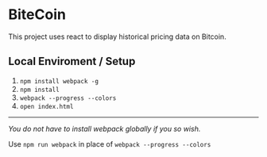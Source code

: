# BiteCoin

This project uses react to display historical pricing data on Bitcoin.

## Local Enviroment / Setup

1. `npm install webpack -g`
2. `npm install`
3. `webpack --progress --colors`
4. `open index.html`
***
_You do not have to install webpack globally if you so wish._

Use `npm run webpack` in place of `webpack --progress --colors`
